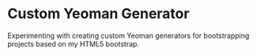 Custom Yeoman Generator
=======================

Experimenting with creating custom Yeoman generators for bootstrapping projects based on my HTML5 bootstrap.
